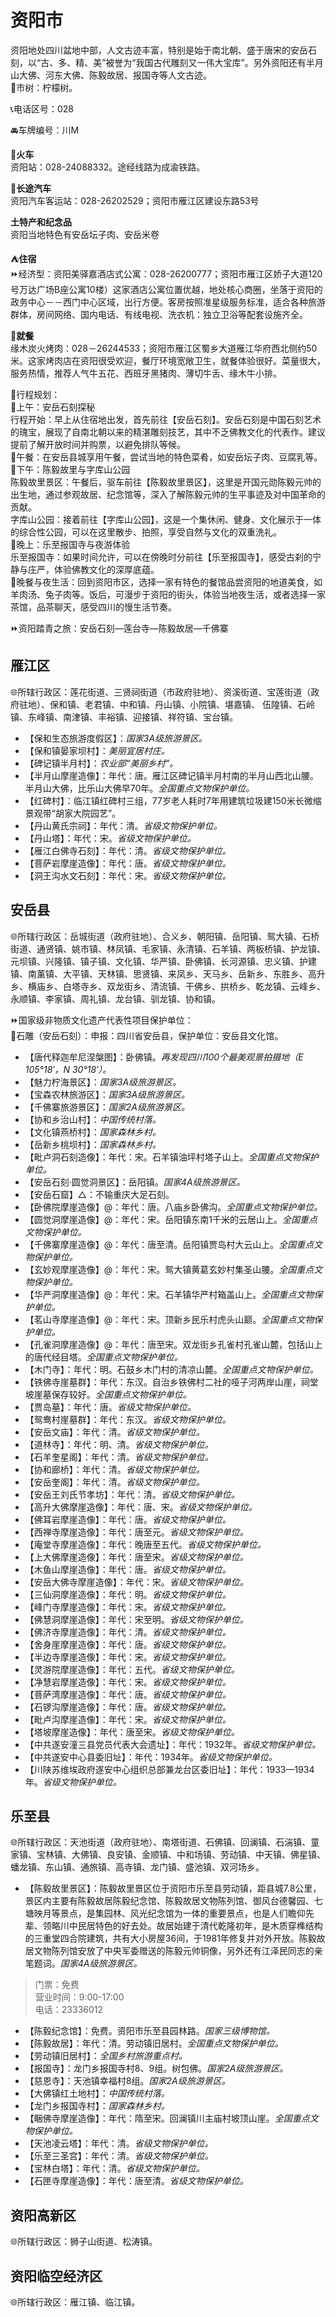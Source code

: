 # 资阳市  
资阳地处四川盆地中部，人文古迹丰富，特别是始于南北朝、盛于唐宋的安岳石刻，以“古、多、精、美”被誉为“我国古代雕刻又一伟大宝库”。另外资阳还有半月山大佛、河东大佛、陈毅故居、报国寺等人文古迹。  
🌳市树：柠檬树。  

📞电话区号：028  

🚘车牌编号：川M  

🚈**火车**  
资阳站：028-24088332。途经线路为成渝铁路。  

🚌**长途汽车**  
资阳汽车客运站：028-26202529；资阳市雁江区建设东路53号  

**土特产和纪念品**  
资阳当地特色有安岳坛子肉、安岳米卷  

⛺**住宿**  
⏩经济型：资阳美驿嘉酒店式公寓：028-26200777；资阳市雁江区娇子大道120号万达广场B座公寓10楼）这家酒店公寓位置优越，地处核心商圈，坐落于资阳的政务中心－－西门中心区域，出行方便。客房按照准星级服务标准，适合各种旅游群体，房间网络、国内电话、有线电视、洗衣机：独立卫浴等配套设施齐全。  

🍴**就餐**  
缘木炭火烤肉：028－26244533；资阳市雁江区蜀乡大道雁江华府西北侧约50米。这家烤肉店在资阳很受欢迎，餐厅环境宽敞卫生，就餐体验很好。菜量很大，服务热情，推荐人气牛五花、西班牙黑猪肉、薄切牛舌、缘木牛小排。  

🧭行程规划：  
🔸上午：安岳石刻探秘  
行程开始：早上从住宿地出发，首先前往【安岳石刻】。安岳石刻是中国石刻艺术的瑰宝，展现了自南北朝以来的精湛雕刻技艺，其中不乏佛教文化的代表作。建议提前了解开放时间并购票，以避免排队等候。  
🔸午餐：在安岳县城享用午餐，尝试当地的特色菜肴，如安岳坛子肉、豆腐乳等。  
🔸下午：陈毅故里与字库山公园  
陈毅故里景区：午餐后，驱车前往【陈毅故里景区】，这里是开国元勋陈毅元帅的出生地，通过参观故居、纪念馆等，深入了解陈毅元帅的生平事迹及对中国革命的贡献。  
字库山公园：接着前往【字库山公园】，这是一个集休闲、健身、文化展示于一体的综合性公园，可以在这里散步、拍照，享受自然与文化的双重洗礼。  
🔸晚上：乐至报国寺与夜游体验  
乐至报国寺：如果时间允许，可以在傍晚时分前往【乐至报国寺】，感受古刹的宁静与庄严，体验佛教文化的深厚底蕴。  
🔸晚餐与夜生活：回到资阳市区，选择一家有特色的餐馆品尝资阳的地道美食，如羊肉汤、兔子肉等。饭后，可漫步于资阳的街头，体验当地夜生活，或者选择一家茶馆，品茶聊天，感受四川的慢生活节奏。  

⏩资阳踏青之旅：安岳石刻—莲台寺—陈毅故居—千佛寨  

## 雁江区  
🌐所辖行政区：莲花街道、三贤祠街道（市政府驻地）、资溪街道、宝莲街道（政府驻地）、保和镇、老君镇、中和镇、丹山镇、小院镇、堪嘉镇、 伍隍镇、石岭镇、东峰镇、南津镇、丰裕镇、迎接镇、祥符镇、宝台镇。  

* 【保和生态旅游度假区】：*国家3A级旅游景区。*  
* 【保和镇晏家坝村】：*美丽宜居村庄。*  
* 【碑记镇半月村】：*农业部“美丽乡村”。*  
* 【半月山摩崖造像】：年代：唐。雁江区碑记镇半月村南的半月山西北山腰。半月山大佛，比乐山大佛早70年。*全国重点文物保护单位。*  
* 【红碑村】：临江镇红碑村三组，77岁老人耗时7年用建筑垃圾建150米长微缩景观带“胡家大院园艺”。  
* 【丹山黄氏宗祠】：年代：清。*省级文物保护单位。*  
* 【丹山塔】：年代：宋。*省级文物保护单位。*  
* 【雁江白佛寺石刻】：年代：清。*省级文物保护单位。*  
* 【菩萨岩摩崖造像】：年代：唐。*省级文物保护单位。*  
* 【洞王沟水文石刻】：年代：宋。*省级文物保护单位。*  

## 安岳县  
🌐所辖行政区：岳城街道（政府驻地）、合义乡、朝阳镇、岳阳镇、鸳大镇、石桥街道、通贤镇、姚市镇、林凤镇、毛家镇、永清镇、石羊镇、两板桥镇、护龙镇、元坝镇、兴隆镇、镇子镇、文化镇、华严镇、卧佛镇、长河源镇、忠义镇、护建镇、南薰镇、大平镇、天林镇、思贤镇、来凤乡、天马乡、岳新乡、东胜乡、高升乡、横庙乡、白塔寺乡、双龙街乡、清流镇、干佛乡、拱桥乡、乾龙镇、云峰乡、永顺镇、李家镇、周礼镇、龙台镇、驯龙镇、协和镇。  

⏩国家级非物质文化遗产代表性项目保护单位：  
🔸石雕（安岳石刻）：申报：四川省安岳县，保护单位：安岳县文化馆。  

* 【唐代释迦牟尼涅槃图】：卧佛镇。*再发现四川100个最美观景拍摄地（E 105°18′，N 30°18′）。*  
* 【魅力柠海景区】：*国家3A级旅游景区。*  
* 【宝森农林旅游区】：*国家3A级旅游景区。*  
* 【千佛寨旅游景区】：*国家2A级旅游景区。*  
* 【协和乡治山村】：*中国传统村落。*  
* 【文化镇燕桥村】：*国家森林乡村。*  
* 【岳新乡桃坝村】：*国家森林乡村。*  
* 【毗卢洞石刻造像】：年代：宋。石羊镇油坪村塔子山上。*全国重点文物保护单位。*  
* 【安岳石刻·圆觉洞景区】：岳阳镇。*国家4A级旅游景区。*  
* 【安岳石窟】△：不输重庆大足石刻。  
* 【卧佛院摩崖造像】@：年代：唐。八庙乡卧佛沟。*全国重点文物保护单位。*  
* 【圆觉洞摩崖造像】@：年代：宋。岳阳镇东南1千米的云居山上。*全国重点文物保护单位。*  
* 【千佛寨摩崖造像】@：年代：唐至清。岳阳镇贾岛村大云山上。*全国重点文物保护单位。*  
* 【玄妙观摩崖造像】@：年代：宋。鸳大镇黄葛玄妙村集圣山腰。*全国重点文物保护单位。*  
* 【华严洞摩崖造像】@：年代：宋。石羊镇华严村箱盖山上。*全国重点文物保护单位。*  
* 【茗山寺摩崖造像】@：年代：宋。顶新乡民乐村虎头山巅。*全国重点文物保护单位。*  
* 【孔雀洞摩崖造像】@：年代：唐至宋。双龙街乡孔雀村孔雀山麓，包括山上的唐代经目塔。*全国重点文物保护单位。*  
* 【木门寺】：年代：明。石鼓乡木门村的清凉山麓。*全国重点文物保护单位。*  
* 【铁佛寺崖墓群】：年代：东汉。自治乡铁佛村二社的哑子河两岸山崖，祠堂坡崖墓保存较好。*全国重点文物保护单位。*  
* 【贾岛墓】：年代：唐。*省级文物保护单位。*  
* 【鸳鸯村崖墓群】：年代：东汉。*省级文物保护单位。*  
* 【安岳文庙】：年代：清。*省级文物保护单位。*  
* 【道林寺】：年代：明、清。*省级文物保护单位。*  
* 【石羊奎星阁】：年代：清。*省级文物保护单位。*  
* 【协和廊桥】：年代：清。*省级文物保护单位。*  
* 【安岳奎阁】：年代：清。*省级文物保护单位。*  
* 【安岳王刘氏节孝坊】：年代：清。*省级文物保护单位。*  
* 【高升大佛摩崖造像】：年代：唐、宋。*省级文物保护单位。*  
* 【佛耳岩摩崖造像】：年代：唐。*省级文物保护单位。*  
* 【西禅寺摩崖造像】：年代：唐至元。*省级文物保护单位。*  
* 【庵堂寺摩崖造像】：年代：晚唐至五代。*省级文物保护单位。*  
* 【上大佛摩崖造像】：年代：唐至宋。*省级文物保护单位。*  
* 【木鱼山摩崖造像】：年代：唐。*省级文物保护单位。*  
* 【安岳大佛寺摩崖造像】：年代：宋。*省级文物保护单位。*  
* 【三仙洞摩崖造像】：年代：明。*省级文物保护单位。*  
* 【峰门寺摩崖造像】：年代：宋。*省级文物保护单位。*  
* 【佛慧洞摩崖造像】：年代：宋至明。*省级文物保护单位。*  
* 【佛济寺摩崖造像】：年代：清。*省级文物保护单位。*  
* 【舍身崖摩崖造像】：年代：唐。*省级文物保护单位。*  
* 【半边寺摩崖造像】：年代：宋。*省级文物保护单位。*  
* 【灵游院摩崖造像】：年代：五代。*省级文物保护单位。*  
* 【净慧岩摩崖造像】：年代：宋。*省级文物保护单位。*  
* 【菩萨湾摩崖造像】：年代：唐。*省级文物保护单位。*  
* 【石锣沟摩崖造像】：年代：唐。*省级文物保护单位。*  
* 【毗卢沟摩崖造像】：年代：宋。*省级文物保护单位。*  
* 【塔坡摩崖造像】：年代：唐至宋。*省级文物保护单位。*  
* 【中共遂安潼三县党员代表大会遗址】：年代：1932年。*省级文物保护单位。*  
* 【中共遂安中心县委旧址】：年代：1934年。*省级文物保护单位。*  
* 【川陕苏维埃政府遂安中心组织总部兼龙台区委旧址】：年代：1933—1934年。*省级文物保护单位。*  

## 乐至县  
🌐所辖行政区：天池街道（政府驻地）、南塔街道、石佛镇、回澜镇、石湍镇、童家镇、宝林镇、大佛镇、良安镇、金顺镇、中和场镇、劳动镇、中天镇、佛星镇、蟠龙镇、东山镇、通旅镇、高寺镇、龙门镇、盛池镇、双河场乡。  

* 【陈毅故里景区】：陈毅故里景区位于资阳市乐至县劳动镇，距县城7.8公里，景区内主要有陈毅故居陈毅纪念馆、陈毅故居文物陈列馆、御风台德馨园、七塘映月等景点，是集园林、风光纪念馆为一体的重要景点，也是人们瞻仰先辈、领略川中民居特色的好去处。故居始建于清代乾隆初年，是木质穿榫结构的三重堂四合院建筑，共有大小房屋36间，于1981年修复并对外开放。陈毅故居文物陈列馆安放了中央军委赠送的陈毅元帅铜像，另外还有江泽民同志的亲笔题词。*国家4A级旅游景区。*  
> 门票：免费  
> 营业时间：9:00-17:00  
> 电话：23336012  
* 【陈毅纪念馆】：免费。资阳市乐至县园林路。*国家三级博物馆。*  
* 【陈毅故居】：年代：清。劳动镇旧居村。*全国重点文物保护单位。*  
* 【劳动镇旧居村】：*全国乡村旅游重点村。*  
* 【报国寺】：龙门乡报国寺村8、9组。树包佛。*国家2A级旅游景区。*  
* 【慈恩寺】：天池镇幸福村8组。*国家2A级旅游景区。*  
* 【大佛镇红土地村】：*中国传统村落。*  
* 【龙门乡报国寺村】：*国家森林乡村。*  
* 【睏佛寺摩崖造像】：年代：隋至宋。回澜镇川主庙村坡顶山崖。*全国重点文物保护单位。*  
* 【天池凌云塔】：年代：清。*省级文物保护单位。*  
* 【乐至三圣宫】：年代：清。*省级文物保护单位。*  
* 【宝林白塔】：年代：清。*省级文物保护单位。*  
* 【石匣寺摩崖造像】：年代：唐至清。*省级文物保护单位。*  

## 资阳高新区  
🌐所辖行政区：狮子山街道、松涛镇。  

## 资阳临空经济区  
🌐所辖行政区：雁江镇、临江镇。  